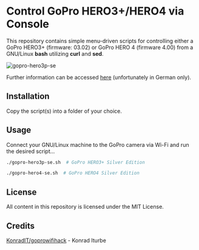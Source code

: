# Control GoPro HERO3+/HERO4 via Console

This repository contains simple menu-driven scripts for controlling either a GoPro HERO3+ (firmware: 03.02) or GoPro HERO 4 (firmware 4.00) from a GNU/Linux **bash** utilizing **curl** and **sed**.

![gopro-hero3p-se](https://cloud.githubusercontent.com/assets/14283383/17648374/adb29a76-6212-11e6-8ccf-7d4fa75578c0.gif)

Further information can be accessed [here](http://www.whoopsie.de/home/08204920160325) (unfortunately in German only).

## Installation

Copy the script(s) into a folder of your choice.

## Usage

Connect your GNU/Linux machine to the GoPro camera via Wi-Fi and run the desired script...

```bash
./gopro-hero3p-se.sh  # GoPro HERO3+ Silver Edition
```

```bash
./gopro-hero4-se.sh  # GoPro HERO4 Silver Edition
```

## License

All content in this repository is licensed under the MIT License.

## Credits

[KonradIT/goprowifihack](https://github.com/KonradIT/goprowifihack) - Konrad Iturbe

